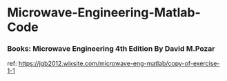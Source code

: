 # Microwave-Engineering-Matlab-Code
### Books: Microwave Engineering 4th Edition By David M.Pozar
ref: https://jgb2012.wixsite.com/microwave-eng-matlab/copy-of-exercise-1-1
